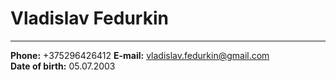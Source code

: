 # Vladislav Fedurkin
*** 
**Phone:** +375296426412 
**E-mail:** vladislav.fedurkin@gmail.com  
**Date of birth:** 05.07.2003  